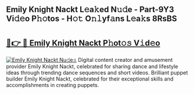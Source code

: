 ## Emily Knight Nackt L𝚎a𝚔ed N𝚞𝚍e - Part-9Y3 Vi𝚍𝚎o P𝚑𝚘tos - H𝚘𝚝 O𝚗𝚕yf𝚊ns L𝚎a𝚔s 8RsBS

# <h2><a href="http://kf6hmt8.oniu.top/?m=Emily+Knight+Nackt">🔗👉 🔴 Emily Knight Nackt P𝚑ot𝚘𝚜 V𝚒d𝚎o</a></h2>

[![Emily Knight Nackt Nu𝚍e𝚜](https://i.imgur.com/0qMVB7G.gif)](http://kf6hmt8.oniu.top/?m=Emily+Knight+Nackt)
Digital content creator and amusement provider Emily Knight Nackt, celebrated for sharing dance and lifestyle ideas through trending dance sequences and short videos. Brilliant puppet builder Emily Knight Nackt, celebrated for their exceptional skills and accomplishments in creating puppets.  
